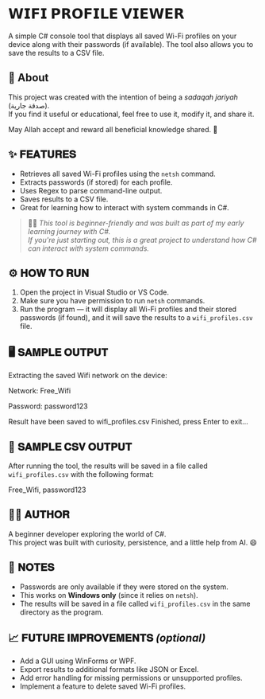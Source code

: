# 𝗪𝗜𝗙𝗜 𝗣𝗥𝗢𝗙𝗜𝗟𝗘 𝗩𝗜𝗘𝗪𝗘𝗥

A simple C# console tool that displays all saved Wi-Fi profiles on your device along with their passwords (if available). The tool also allows you to save the results to a CSV file.


## 🙏 About
This project was created with the intention of being a *sadaqah jariyah* (صدقة جارية).  
If you find it useful or educational, feel free to use it, modify it, and share it.

May Allah accept and reward all beneficial knowledge shared. 🤍


## ✨ 𝐅𝐄𝐀𝐓𝐔𝐑𝐄𝐒

- Retrieves all saved Wi-Fi profiles using the `netsh` command.
- Extracts passwords (if stored) for each profile.
- Uses Regex to parse command-line output.
- Saves results to a CSV file.
- Great for learning how to interact with system commands in C#.


> 🧑‍🎓 *This tool is beginner-friendly and was built as part of my early learning journey with C#.*  
> *If you're just starting out, this is a great project to understand how C# can interact with system commands.*


## ⚙️ 𝐇𝐎𝐖 𝐓𝐎 𝐑𝐔𝐍

1. Open the project in Visual Studio or VS Code.
2. Make sure you have permission to run `netsh` commands.
3. Run the program — it will display all Wi-Fi profiles and their stored passwords (if found), and it will save the results to a `wifi_profiles.csv` file.


## 🖥️ 𝐒𝐀𝐌𝐏𝐋𝐄 𝐎𝐔𝐓𝐏𝐔𝐓

Extracting the saved Wifi network on the device: 


Network:   Free_Wifi

Password:  password123

Result have been saved to wifi_profiles.csv
Finished, press Enter to exit...


## 📝 𝐒𝐀𝐌𝐏𝐋𝐄 𝐂𝐒𝐕 𝐎𝐔𝐓𝐏𝐔𝐓

After running the tool, the results will be saved in a file called `wifi_profiles.csv` with the following format:

Free_Wifi, password123


## 👨‍💻 𝐀𝐔𝐓𝐇𝐎𝐑

A beginner developer exploring the world of C#.  
This project was built with curiosity, persistence, and a little help from AI. 😄


## 📌 𝐍𝐎𝐓𝐄𝐒

- Passwords are only available if they were stored on the system.
- This works on **Windows only** (since it relies on `netsh`).
- The results will be saved in a file called `wifi_profiles.csv` in the same directory as the program.


## 📈 𝐅𝐔𝐓𝐔𝐑𝐄 𝐈𝐌𝐏𝐑𝐎𝐕𝐄𝐌𝐄𝐍𝐓𝐒 *(optional)*

- Add a GUI using WinForms or WPF.
- Export results to additional formats like JSON or Excel.
- Add error handling for missing permissions or unsupported profiles.
- Implement a feature to delete saved Wi-Fi profiles.


